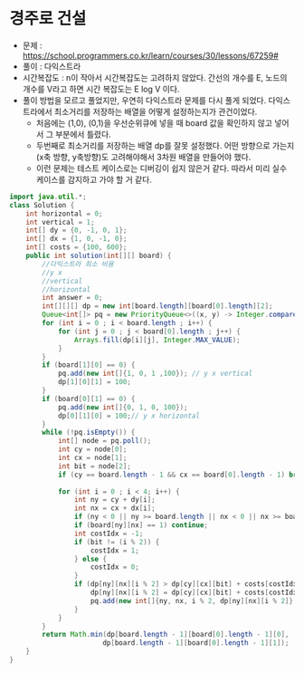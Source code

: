 # 경주로 건설
* 문제 : https://school.programmers.co.kr/learn/courses/30/lessons/67259#
* 풀이 : 다익스트라
* 시간복잡도 : n이 작아서 시간복잡도는 고려하지 않았다. 간선의 개수를 E, 노드의 개수를 V라고 하면 시간 복잡도는 E log V 이다.
* 풀이 방법을 모르고 풀었지만, 우연히 다익스트라 문제를 다시 풀게 되었다. 다익스트라에서 최소거리를 저장하는 배열을 어떻게 설정하는지가 관건이었다.
  * 처음에는 (1,0), (0,1)을 우선순위큐에 넣을 때 board 값을 확인하지 않고 넣어서 그 부분에서 틀렸다.
  * 두번째로 최소거리를 저장하는 배열 dp를 잘못 설정했다. 어떤 방향으로 가는지(x축 방향, y축방향)도 고려해야해서 3차원 배열을 만들어야 했다.
  * 이런 문제는 테스트 케이스로는 디버깅이 쉽지 않은거 같다. 따라서 미리 실수 케이스를 감지하고 가야 할 거 같다.
```java
import java.util.*;
class Solution {
    int horizontal = 0;
    int vertical = 1;
    int[] dy = {0, -1, 0, 1};
    int[] dx = {1, 0, -1, 0};
    int[] costs = {100, 600};
    public int solution(int[][] board) {
        //다익스트라 최소 비용
        //y x
        //vertical
        //horizontal
        int answer = 0;
        int[][][] dp = new int[board.length][board[0].length][2];
        Queue<int[]> pq = new PriorityQueue<>((x, y) -> Integer.compare(x[3], y[3]));
        for (int i = 0 ; i < board.length ; i++) {
            for (int j = 0 ; j < board[0].length ; j++) {
                Arrays.fill(dp[i][j], Integer.MAX_VALUE);
            }
        }
        if (board[1][0] == 0) {
            pq.add(new int[]{1, 0, 1 ,100}); // y x vertical
            dp[1][0][1] = 100;
        }
        if (board[0][1] == 0) {
            pq.add(new int[]{0, 1, 0, 100}); 
            dp[0][1][0] = 100;// y x horizontal
        }
        while (!pq.isEmpty()) {
            int[] node = pq.poll();
            int cy = node[0];
            int cx = node[1];
            int bit = node[2];
            if (cy == board.length - 1 && cx == board[0].length - 1) break;
            
            for (int i = 0 ; i < 4; i++) {
                int ny = cy + dy[i];
                int nx = cx + dx[i];
                if (ny < 0 || ny >= board.length || nx < 0 || nx >= board[0].length) continue;
                if (board[ny][nx] == 1) continue;
                int costIdx = -1;
                if (bit != (i % 2)) {
                    costIdx = 1;
                } else {
                    costIdx = 0;
                }
                if (dp[ny][nx][i % 2] > dp[cy][cx][bit] + costs[costIdx]) {
                    dp[ny][nx][i % 2] = dp[cy][cx][bit] + costs[costIdx];
                    pq.add(new int[]{ny, nx, i % 2, dp[ny][nx][i % 2]});
                }
            }
        }
        return Math.min(dp[board.length - 1][board[0].length - 1][0], 
                       dp[board.length - 1][board[0].length - 1][1]);
    }
}
```
